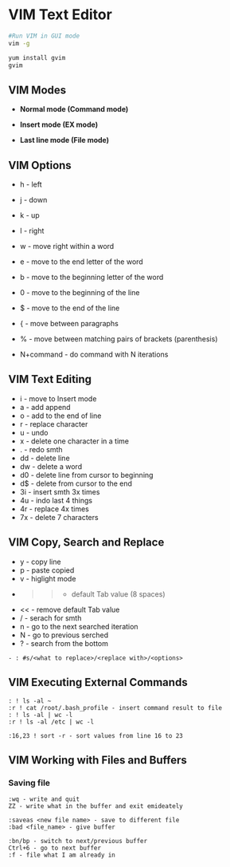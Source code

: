 # VIM Text Editor

```bash
#Run VIM in GUI mode
vim -g

yum install gvim
gvim
```

## VIM Modes

- **Normal mode (Command mode)**

- **Insert mode (EX mode)**

- **Last line mode (File mode)**

## VIM Options

- h - left
- j - down
- k - up
- l - right

- w - move right within a word
- e - move to the end letter of the word
- b - move to the beginning letter of the word

- 0 - move to the beginning of the line
- $ - move to the end of the line

- { - move between paragraphs
- % - move between matching pairs of brackets (parenthesis)

- N+command - do command with N iterations

## VIM Text Editing

- i - move to Insert mode
- a - add append
- o - add to the end of line
- r - replace character
- u - undo
- x - delete one character in a time
- . - redo smth
- dd - delete line
- dw - delete a word
- d0 - delete line from cursor to beginning
- d$ - delete from cursor to the end
- 3i - insert smth 3x times
- 4u - indo last 4 things
- 4r - replace 4x times
- 7x - delete 7 characters

## VIM Copy, Search and Replace

- y - copy line
- p - paste copied
- v - higlight mode
- >> - default Tab value (8 spaces)
- << - remove default Tab value
- / - serach for smth
- n - go to the next searched iteration
- N - go to previous serched
- ? - search from the bottom

```
- : #s/<what to replace>/<replace with>/<options>
```

## VIM Executing External Commands

```
: ! ls -al ~
:r ! cat /root/.bash_profile - insert command result to file
: ! ls -al | wc -l
:r ! ls -al /etc | wc -l

:16,23 ! sort -r - sort values from line 16 to 23
```

## VIM Working with Files and Buffers

### Saving file

```
:wq - write and quit
ZZ - write what in the buffer and exit emideately

:saveas <new file name> - save to different file
:bad <file_name> - give buffer

:bn/bp - switch to next/previous buffer
Ctrl+6 - go to next buffer
:f - file what I am already in 
```

